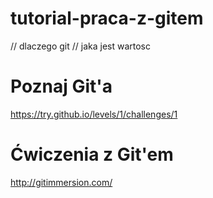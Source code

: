 # tutorial-praca-z-gitem


// dlaczego git // jaka jest wartosc

# Poznaj Git'a

https://try.github.io/levels/1/challenges/1 

# Ćwiczenia z Git'em

http://gitimmersion.com/
